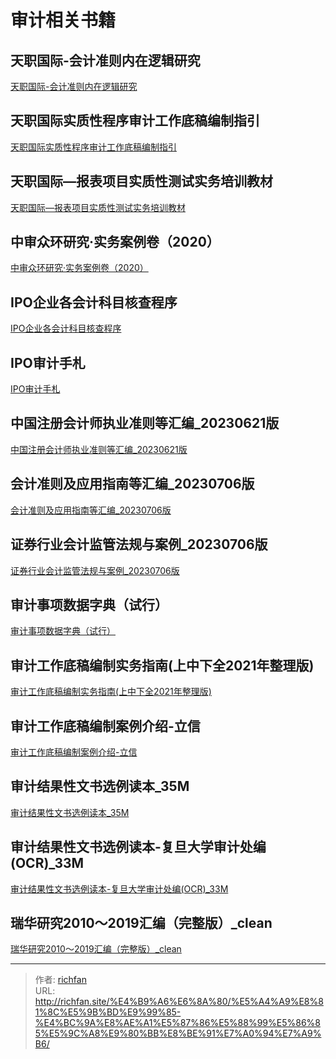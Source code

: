 # 审计相关书籍

## 天职国际-会计准则内在逻辑研究

[天职国际-会计准则内在逻辑研究](https://richffan.sharepoint.com/:b:/g/EfusevgIcklKpm7fsOamfjsBWuUauN8WN0a3gWY8vpdDBQ?e=eiW54K)

## 天职国际实质性程序审计工作底稿编制指引

[天职国际实质性程序审计工作底稿编制指引](https://richffan.sharepoint.com/:b:/g/Ecm-tnxFVu1Am0SRTZGvATMB5zu4YHFttevXnDLB5Juscg?e=SyI2DT)

## 天职国际—报表项目实质性测试实务培训教材

[天职国际—报表项目实质性测试实务培训教材](https://richffan.sharepoint.com/:b:/g/EfsqFsCLIXFEsmM5Ja95vPsBz0HiOswP0P5HF15YezvPug?e=JL4KQZ)

## 中审众环研究·实务案例卷（2020）

[中审众环研究·实务案例卷（2020）](https://richffan.sharepoint.com/:b:/g/ESls4uOGruFDt0V6A_kgvwkB5z5PRdW__rJAz0Mr9E_qdA?e=qneUNX)

## IPO企业各会计科目核查程序

[IPO企业各会计科目核查程序](https://richffan.sharepoint.com/:b:/g/EWkAFmUC7jVPnAVavW9dUEABeQgXVH86zC4_2udYL14K4A?e=tEIEH2)

## IPO审计手札

[IPO审计手札](https://richffan.sharepoint.com/:b:/g/EaRIsizd7T5FrxYPXeSSUVsBzmKB9fkQqM1Zu09zishPSA?e=6gdfjj)

## 中国注册会计师执业准则等汇编_20230621版

[中国注册会计师执业准则等汇编_20230621版](https://richffan.sharepoint.com/:b:/g/Ee5zO_cAgGNNrC3_pQWDz38BxKeLb18dqDc0Pfqj-4DjJg?e=eOpJ9c)

## 会计准则及应用指南等汇编_20230706版

[会计准则及应用指南等汇编_20230706版](https://richffan.sharepoint.com/:b:/g/EX2C2bKhDvxGoD7vpPXQUzEBb_U2x2xIRe1JRMeVhSx_Zg?e=E35hRu)

## 证券行业会计监管法规与案例_20230706版

[证券行业会计监管法规与案例_20230706版](https://richffan.sharepoint.com/:b:/g/ESzfqRFne-BMha0L55NGBTYBNxkKopJFd5wdeXVVYHoSQw?e=IjKTvT)

## 审计事项数据字典（试行）

[审计事项数据字典（试行）](https://richffan.sharepoint.com/:x:/g/EUMP1M9tnLlMnEZhNJ1IytEBcKUKzjLfqX6S2YB-g2ZvnQ?e=l2CcKw)

## 审计工作底稿编制实务指南(上中下全2021年整理版)

[审计工作底稿编制实务指南(上中下全2021年整理版)](https://richffan.sharepoint.com/:b:/g/ERM58NlRw0lHp2IEvdL4460BouJMSgeWgIKmusNJtpQuYA?e=iKSmpI)

## 审计工作底稿编制案例介绍-立信

[审计工作底稿编制案例介绍-立信](https://richffan.sharepoint.com/:b:/g/EXH2NFtTwAlGpCO2T1JUkZoBdtBagCscpkp2WPCFljz_Ig?e=f8KnUn)

## 审计结果性文书选例读本_35M

[审计结果性文书选例读本_35M](https://richffan.sharepoint.com/:b:/g/EfRmCMEH_8FFsachKtlb7N0BhzG0hS_WXDyZcsdd6CfjoA?e=iC3I0C)

## 审计结果性文书选例读本-复旦大学审计处编(OCR)_33M

[审计结果性文书选例读本-复旦大学审计处编(OCR)_33M](https://richffan.sharepoint.com/:b:/g/Ecma1bStsuJDooTOnOojk0kB00K9U8AlpIBEiWU78AOglQ?e=iMAQOB)

## 瑞华研究2010～2019汇编（完整版）_clean

[瑞华研究2010～2019汇编（完整版）_clean](https://richffan.sharepoint.com/:b:/g/EdukTg7I5SpBkaQGTdeDFNIB0rAYERHlcOqFCmTNY-B0Kw?e=bsM8HV)

---

> 作者: [richfan](https://richfan.site/)  
> URL: http://richfan.site/%E4%B9%A6%E6%8A%80/%E5%A4%A9%E8%81%8C%E5%9B%BD%E9%99%85-%E4%BC%9A%E8%AE%A1%E5%87%86%E5%88%99%E5%86%85%E5%9C%A8%E9%80%BB%E8%BE%91%E7%A0%94%E7%A9%B6/  

